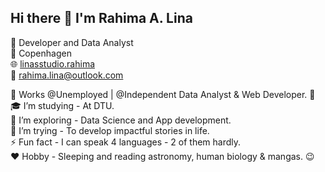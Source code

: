 ## Hi there 👋 I'm Rahima A. Lina

🌱 Developer and Data Analyst  
📍 Copenhagen  
🌐 [linasstudio.rahima](https://linasstudio.wixsite.com/rahima)  
📧 rahima.lina@outlook.com  

🔭 Works @Unemployed | @Independent Data Analyst & Web Developer. 🤡
🎓 I’m studying - At DTU.  
🌱 I’m exploring - Data Science and App development.  
🤔 I’m trying - To develop impactful stories in life.  
⚡ Fun fact - I can speak 4 languages - 2 of them hardly.  
❤️ Hobby - Sleeping and reading astronomy, human biology & mangas. 😉  



<!--
**rahimaalina/rahimaalina** is a ✨ _special_ ✨ repository because its `README.md` (this file) appears on your GitHub profile.
### 🔥 Current Stats
![GitHub Streak](https://streak-stats.demolab.com/?user=AfnanFerdousi&theme=dark)
![Top Langs](https://github-readme-stats.vercel.app/api/top-langs/?username=AfnanFerdousi&layout=compact&theme=dark)
![GitHub stats](https://github-readme-stats.vercel.app/api?username=AfnanFerdousi&show_icons=true&theme=dark)

Here are some ideas to get you started:


